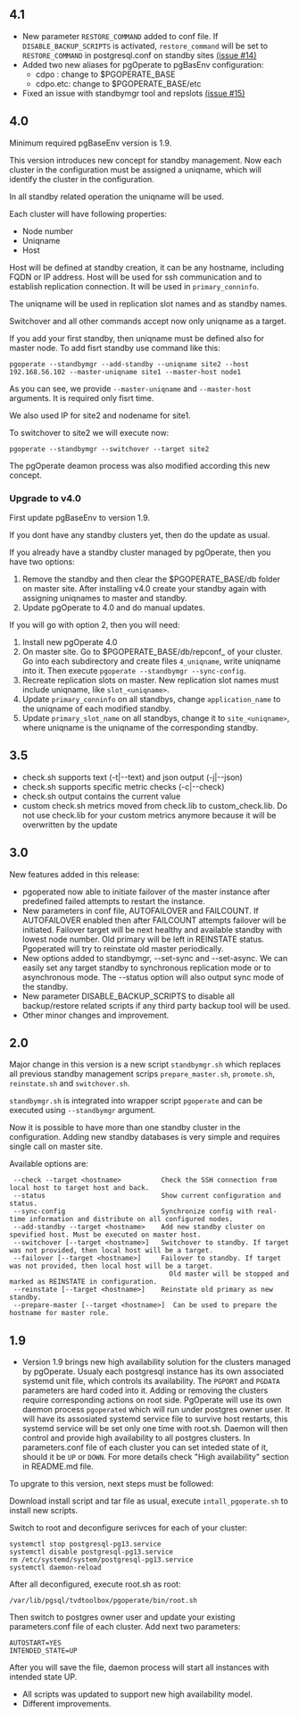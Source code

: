 ## 4.1
* New parameter `RESTORE_COMMAND` added to conf file. If `DISABLE_BACKUP_SCRIPTS` is activated, `restore_command` will be set to `RESTORE_COMMAND` in postgresql.conf on standby sites [(issue #14)](https://github.com/Trivadis/pgoperate/issues/14)
* Added two new aliases for pgOperate to pgBasEnv configuration:
  * cdpo : change to $PGOPERATE_BASE
  * cdpo.etc: change to $PGOPERATE_BASE/etc
* Fixed an issue with standbymgr tool and repslots [(issue #15)](https://github.com/Trivadis/pgoperate/issues/15)

## 4.0

Minimum required pgBaseEnv version is 1.9.

This version introduces new concept for standby management. Now each cluster in the configuration must be assigned a uniqname, which will identify the cluster in the configuration.

In all standby related operation the uniqname will be used.

Each cluster will have following properties:
* Node number
* Uniqname
* Host

Host will be defined at standby creation, it can be any hostname, including FQDN or IP address. Host will be used for ssh communication and to establish replication connection. It will be used in `primary_conninfo`.

The uniqname will be used in replication slot names and as standby names.

Switchover and all other commands accept now only uniqname as a target.

If you add your first standby, then uniqname must be defined also for master node. To add fisrt standby use command like this:
```
pgoperate --standbymgr --add-standby --uniqname site2 --host 192.168.56.102 --master-uniqname site1 --master-host node1
```

As you can see, we provide `--master-uniqname` and `--master-host` arguments. It is required only fisrt time.

We also used IP for site2 and nodename for site1.

To switchover to site2 we will execute now:
```
pgoperate --standbymgr --switchover --target site2
```

The pgOperate deamon process was also modified according this new concept.

### Upgrade to v4.0

First update pgBaseEnv to version 1.9.

If you dont have any standby clusters yet, then do the update as usual.

If you already have a standby cluster managed by pgOperate, then you have two options:
1. Remove the standby and then clear the $PGOPERATE_BASE/db folder on master site. After installing v4.0 create your standby again with assigning uniqnames to master and standby.
2. Update pgOperate to 4.0 and do manual updates.

If you will go with option 2, then you will need:
1. Install new pgOperate 4.0
2. On master site. Go to $PGOPERATE_BASE/db/repconf_<alias> of your cluster. Go into each subdirectory and create files `4_uniqname`, write uniqname into it. Then execute `pgoperate --standbymgr --sync-config`.
3. Recreate replication slots on master. New replication slot names must include uniqname, like `slot_<uniqname>`.
4. Update `primary_conninfo` on all standbys, change `application_name` to the uniqname of each modified standby.
5. Update `primary_slot_name` on all standbys, change it to `site_<uniqname>`, where uniqname is the uniqname of the corresponding standby.




## 3.5
* check.sh supports text (-t|--text) and json output (-j|--json)
* check.sh supports specific metric checks (-c|--check)
* check.sh output contains the current value
* custom check.sh metrics moved from check.lib to custom_check.lib. Do not use check.lib for your custom metrics anymore because it will be overwritten by the update


## 3.0

New features added in this release:
* pgoperated now able to initiate failover of the master instance after predefined failed attempts to restart the instance.
* New parameters in conf file, AUTOFAILOVER and FAILCOUNT. If AUTOFAILOVER enabled then after FAILCOUNT attempts failover will be initiated. Failover target will be next healthy and available standby with lowest node number. Old primary will be left in REINSTATE status. Pgoperated will try to reinstate old master periodically.
* New options added to standbymgr, --set-sync and --set-async. We can easily set any target standby to synchronous replication mode or to asynchronous mode. The --status option will also output sync mode of the standby.
* New parameter DISABLE_BACKUP_SCRIPTS to disable all backup/restore related scripts if any third party backup tool will be used.
* Other minor changes and improvement.


## 2.0

Major change in this version is a new script `standbymgr.sh` which replaces all previous standby management scrips `prepare_master.sh`, `promote.sh`, `reinstate.sh` and `switchover.sh`.

`standbymgr.sh` is integrated into wrapper script `pgoperate` and can be executed using `--standbymgr` argument.

Now it is possible to have more than one standby cluster in the configuration. Adding new standby databases is very simple and requires single call on master site.

Available options are:

```
 --check --target <hostname>          Check the SSH connection from local host to target host and back.
 --status                             Show current configuration and status.
 --sync-config                        Synchronize config with real-time information and distribute on all configured nodes.
 --add-standby --target <hostname>    Add new standby cluster on spevified host. Must be executed on master host.
 --switchover [--target <hostname>]   Switchover to standby. If target was not provided, then local host will be a target.
 --failover [--target <hostname>]     Failover to standby. If target was not provided, then local host will be a target.
                                        Old master will be stopped and marked as REINSTATE in configuration.
 --reinstate [--target <hostname>]    Reinstate old primary as new standby.
 --prepare-master [--target <hostname>]  Can be used to prepare the hostname for master role.
```


## 1.9

*   Version 1.9 brings new high availability solution for the clusters managed by pgOperate. Usualy each postgresql instance has its own associated systemd unit file, which controls its availability. The `PGPORT` and `PGDATA` parameters are hard coded into it. Adding or removing the clusters require corresponding actions on root side. PgOperate will use its own daemon process `pgoperated` which will run under postgres owner user. It will have its assosiated systemd service file to survive host restarts, this systemd service will be set only one time with root.sh. Daemon will then control and provide high availability to all postgres clusters. In parameters.conf file of each cluster you can set inteded state of it, should it be `UP` or `DOWN`. For more details check "High availability" section in README.md file.

To upgrate to this version, next steps must be followed:

Download install script and tar file as usual, execute `intall_pgoperate.sh` to install new scripts.

Switch to root and deconfigure serivces for each of your cluster:

```
systemctl stop postgresql-pg13.service
systemctl disable postgresql-pg13.service
rm /etc/systemd/system/postgresql-pg13.service
systemctl daemon-reload
```

After all deconfigured, execute root.sh as root:
```
/var/lib/pgsql/tvdtoolbox/pgoperate/bin/root.sh
```

Then switch to postgres owner user and update your existing parameters.conf file of each cluster. Add next two parameters:
```
AUTOSTART=YES
INTENDED_STATE=UP
```

After you will save the file, daemon process will start all instances with intended state UP.

*   All scripts was updated to support new high availability model.
*   Different improvements. 
